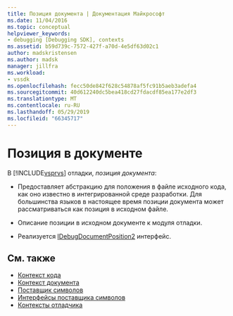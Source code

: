 ```yaml
---
title: Позиция документа | Документация Майкрософт
ms.date: 11/04/2016
ms.topic: conceptual
helpviewer_keywords:
- debugging [Debugging SDK], contexts
ms.assetid: b59d739c-7572-427f-a70d-4e5df63d02c1
author: madskristensen
ms.author: madsk
manager: jillfra
ms.workload:
- vssdk
ms.openlocfilehash: fecc50de842f628c54878af5fc91b5aeb3adefa4
ms.sourcegitcommit: 40d612240dc5bea418cd27fdacdf85ea177e2df3
ms.translationtype: MT
ms.contentlocale: ru-RU
ms.lasthandoff: 05/29/2019
ms.locfileid: "66345717"
---
```

# <a name="document-position"></a>Позиция в документе
В [!INCLUDE[vsprvs](../../code-quality/includes/vsprvs_md.md)] отладки, *позиция документа*:

- Предоставляет абстракцию для положения в файле исходного кода, как оно известно в интегрированной среде разработки. Для большинства языков в настоящее время позиции документа может рассматриваться как позиция в исходном файле.

- Описание позиции в исходном документе к модуля отладки.

- Реализуется [IDebugDocumentPosition2](../../extensibility/debugger/reference/idebugdocumentposition2.md) интерфейс.

## <a name="see-also"></a>См. также
- [Контекст кода](../../extensibility/debugger/code-context.md)
- [Контекст документа](../../extensibility/debugger/document-context.md)
- [Поставщик символов](../../extensibility/debugger/symbol-provider.md)
- [Интерфейсы поставщика символов](../../extensibility/debugger/reference/symbol-provider-interfaces.md)
- [Контексты отладчика](../../extensibility/debugger/debugger-contexts.md)